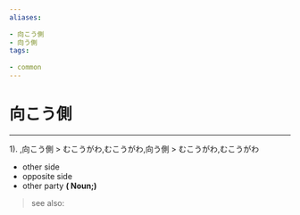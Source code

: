 ```yaml
---
aliases:
    
- 向こう側
- 向う側
tags:
    
- common
---
```


# 向こう側
---
1).
,向こう側 > むこうがわ,むこうがわ,向う側 > むこうがわ,むこうがわ

- other side
- opposite side
- other party
**( Noun;)**
> see also: 
            